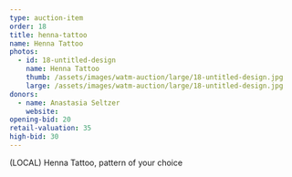 ```yaml
---
type: auction-item
order: 18
title: henna-tattoo
name: Henna Tattoo
photos:
  - id: 18-untitled-design
    name: Henna Tattoo
    thumb: /assets/images/watm-auction/large/18-untitled-design.jpg
    large: /assets/images/watm-auction/large/18-untitled-design.jpg
donors:
  - name: Anastasia Seltzer
    website:
opening-bid: 20
retail-valuation: 35
high-bid: 30
---
```


(LOCAL) Henna Tattoo, pattern of your choice

